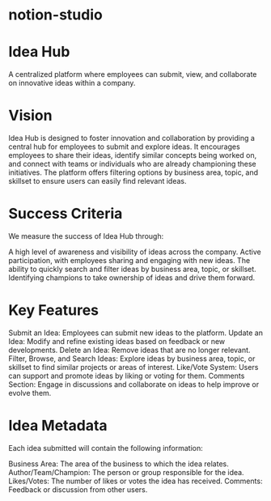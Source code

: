 # notion-studio

# Idea Hub
A centralized platform where employees can submit, view, and collaborate on innovative ideas within a company.

# Vision
Idea Hub is designed to foster innovation and collaboration by providing a central hub for employees to submit and explore ideas. It encourages employees to share their ideas, identify similar concepts being worked on, and connect with teams or individuals who are already championing these initiatives. The platform offers filtering options by business area, topic, and skillset to ensure users can easily find relevant ideas.

# Success Criteria
We measure the success of Idea Hub through:

A high level of awareness and visibility of ideas across the company.
Active participation, with employees sharing and engaging with new ideas.
The ability to quickly search and filter ideas by business area, topic, or skillset.
Identifying champions to take ownership of ideas and drive them forward.
# Key Features
Submit an Idea: Employees can submit new ideas to the platform.
Update an Idea: Modify and refine existing ideas based on feedback or new developments.
Delete an Idea: Remove ideas that are no longer relevant.
Filter, Browse, and Search Ideas: Explore ideas by business area, topic, or skillset to find similar projects or areas of interest.
Like/Vote System: Users can support and promote ideas by liking or voting for them.
Comments Section: Engage in discussions and collaborate on ideas to help improve or evolve them.
# Idea Metadata
Each idea submitted will contain the following information:

Business Area: The area of the business to which the idea relates.
Author/Team/Champion: The person or group responsible for the idea.
Likes/Votes: The number of likes or votes the idea has received.
Comments: Feedback or discussion from other users.
